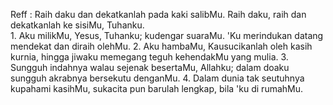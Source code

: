 Reff :
Raih daku dan dekatkanlah pada kaki salibMu.
Raih daku, raih dan dekatkanlah ke sisiMu, Tuhanku.
<br>
1.
Aku milikMu, Yesus, Tuhanku; kudengar suaraMu.
'Ku merindukan datang mendekat dan diraih olehMu.
2.
Aku hambaMu, Kausucikanlah oleh kasih kurnia,
hingga jiwaku memegang teguh kehendakMu yang mulia.
3.
Sungguh indahnya walau sejenak besertaMu, Allahku;
dalam doaku sungguh akrabnya bersekutu denganMu.
4.
Dalam dunia tak seutuhnya kupahami kasihMu,
sukacita pun barulah lengkap, bila 'ku di rumahMu.